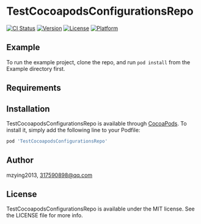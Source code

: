 # TestCocoapodsConfigurationsRepo

[![CI Status](https://img.shields.io/travis/mzying2013/TestCocoapodsConfigurationsRepo.svg?style=flat)](https://travis-ci.org/mzying2013/TestCocoapodsConfigurationsRepo)
[![Version](https://img.shields.io/cocoapods/v/TestCocoapodsConfigurationsRepo.svg?style=flat)](https://cocoapods.org/pods/TestCocoapodsConfigurationsRepo)
[![License](https://img.shields.io/cocoapods/l/TestCocoapodsConfigurationsRepo.svg?style=flat)](https://cocoapods.org/pods/TestCocoapodsConfigurationsRepo)
[![Platform](https://img.shields.io/cocoapods/p/TestCocoapodsConfigurationsRepo.svg?style=flat)](https://cocoapods.org/pods/TestCocoapodsConfigurationsRepo)

## Example

To run the example project, clone the repo, and run `pod install` from the Example directory first.

## Requirements

## Installation

TestCocoapodsConfigurationsRepo is available through [CocoaPods](https://cocoapods.org). To install
it, simply add the following line to your Podfile:

```ruby
pod 'TestCocoapodsConfigurationsRepo'
```

## Author

mzying2013, 317590898@qq.com

## License

TestCocoapodsConfigurationsRepo is available under the MIT license. See the LICENSE file for more info.
